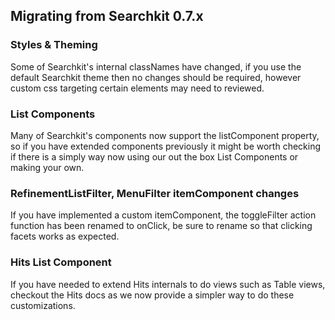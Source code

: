## Migrating from Searchkit 0.7.x

### Styles & Theming
Some of Searchkit's internal classNames have changed, if you use the default Searchkit theme then no changes should be required, however custom css targeting certain elements may need to reviewed.

### List Components
Many of Searchkit's components now support the listComponent property, so if you have extended components previously it might be worth checking if there is a simply way now using our out the box List Components or making your own.

### RefinementListFilter, MenuFilter itemComponent changes
If you have implemented a custom itemComponent, the toggleFilter action function has been renamed to onClick, be sure to rename so that clicking facets works as expected.

### Hits List Component
If you have needed to extend Hits internals to do views such as Table views, checkout the Hits docs as we now provide a simpler way to do these customizations.
